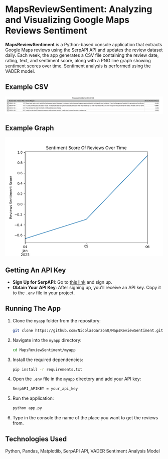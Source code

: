 
# MapsReviewSentiment: Analyzing and Visualizing Google Maps Reviews Sentiment

**MapsReviewSentiment** is a Python-based console application that extracts Google Maps reviews using the SerpAPI API and updates the review dataset daily. Each week, the app generates a CSV file containing the review date, rating, text, and sentiment score, along with a PNG line graph showing sentiment scores over time. Sentiment analysis is performed using the VADER model.



## Example CSV
![MapsReviewSentiment](Images/Image%201.jpeg)

## Example Graph
![MapsReviewSentiment](Images/Image%202.jpeg)

## Getting An API Key

- **Sign Up for SerpAPI**: Go to [this link](https://serpapi.com/users/sign_up) and sign up.
- **Obtain Your API Key**: After signing up, you'll receive an API key. Copy it to the `.env` file in your project.
## Running The App

1. Clone the `myapp` folder from the repository:
    ```bash
    git clone https://github.com/NicolasGarzon0/MapsReviewSentiment.git
    ```

2. Navigate into the `myapp` directory:
    ```bash
    cd MapsReviewSentiment/myapp
    ```

3. Install the required dependencies:
    ```bash
    pip install -r requirements.txt
    ```

4. Open the `.env` file in the `myapp` directory and add your API key:
    ```bash
    SerpAPI_APIKEY = your_api_key
    ```

5. Run the application:
    ```bash
    python app.py
    ```

6. Type in the console the name of the place you want to get the reviews from.
## Technologies Used


Python, Pandas, Matplotlib, SerpAPI API, VADER Sentiment Analysis Model


